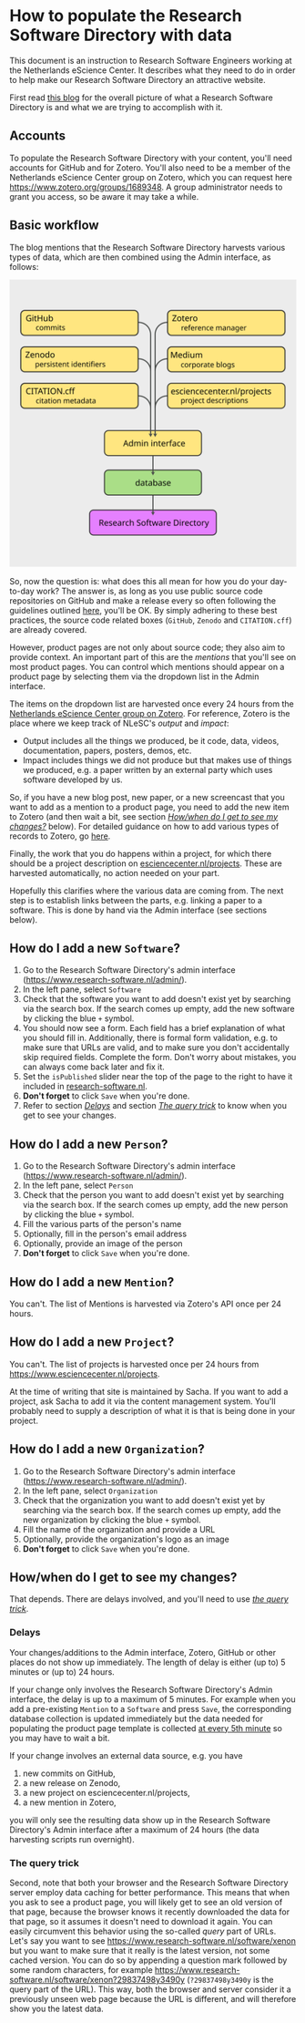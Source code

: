 # How to populate the Research Software Directory with data

This document is an instruction to Research Software Engineers working at the
Netherlands eScience Center. It describes what they need to do in order to help
make our Research Software Directory an attractive website.

First read [this
blog](https://github.com/jspaaks/cff-hackday-blog/blob/master/blog.md) for the
overall picture of what a Research Software Directory is and what we are trying
to accomplish with it.

## Accounts

To populate the Research Software Directory with your content, you'll need accounts for GitHub and for Zotero. You'll also need to be a member of the Netherlands eScience Center group on Zotero, which you can request here https://www.zotero.org/groups/1689348.
A group administrator needs to grant you access, so be aware it may take a while.

## Basic workflow

The blog mentions that the Research Software Directory harvests various types of data, which are then combined using the Admin interface, as follows:

![data-sources.svg](data-sources.svg)

So, now the question is: what does this all mean for how you do your day-to-day work? The answer is, as long as you use public source code repositories on GitHub and make a release every so often following the guidelines outlined [here](https://guide.esciencecenter.nl/citable_software/making_software_citable.html), you'll be OK. By simply adhering to these best practices, the source code related boxes (``GitHub``, ``Zenodo`` and ``CITATION.cff``) are already covered.

However, product pages are not only about source code; they also aim to provide context. An important part of this are the _mentions_ that you'll see on most product pages. You can control which mentions should appear on a product page by selecting them via the dropdown list in the Admin interface. 

The items on the  dropdown list are harvested once every 24 hours from the [Netherlands eScience Center group on Zotero](https://www.zotero.org/groups/1689348). For reference, Zotero is the place where we keep track of NLeSC's _output_ and _impact_:

- Output includes all the things we produced, be it code, data, videos, documentation, papers, posters, demos, etc.
- Impact includes things we did not produce but that makes use of things we produced, e.g. a paper written by an external party which uses software developed by us.

So, if you have a new blog post, new paper, or a new screencast that you want to add as a mention to a product page, you need to add the new item to Zotero (and then wait a bit, see section [_How/when do I get to see my changes?_](#howwhen-do-i-get-to-see-my-changes) below). For detailed guidance on how to add various types of records to Zotero, go [here](zotero.md).

Finally, the work that you do happens within a project, for which there should be a project description on [esciencecenter.nl/projects](https://esciencecenter.nl/projects). These are harvested automatically, no action needed on your part.

Hopefully this clarifies where the various data are coming from. The next step is to establish links between the parts, e.g. linking a paper to a software. This is done by hand via the Admin interface (see sections below).

## How do I add a new ``Software``?

1. Go to the Research Software Directory's admin interface (https://www.research-software.nl/admin/).
1. In the left pane, select ``Software``
1. Check that the software you want to add doesn't exist yet by searching via the
search box. If the search comes up empty, add the new software by clicking the
blue ``+`` symbol.
1. You should now see a form. Each field has a brief explanation of what you should fill in. Additionally, there is formal form validation, e.g. to make sure that URLs are valid, and to make sure you don't accidentally skip required fields. Complete the form. Don't worry about mistakes, you can always come back later and fix it.
1. Set the ``isPublished`` slider near the top of the page to the right to have it included in [research-software.nl](https://research-software.nl).
1. **Don't forget** to click ``Save`` when you're done.
1. Refer to section [_Delays_](#delays) and section [_The query trick_](#the-query-trick) to know when you get to see your changes.

## How do I add a new ``Person``?

1. Go to the Research Software Directory's admin interface (https://www.research-software.nl/admin/).
1. In the left pane, select ``Person``
1. Check that the person you want to add doesn't exist yet by searching via the
search box. If the search comes up empty, add the new person by clicking the
blue ``+`` symbol.
1. Fill the various parts of the person's name
1. Optionally, fill in the person's email address
1. Optionally, provide an image of the person
1. **Don't forget** to click ``Save`` when you're done.

## How do I add a new ``Mention``?

You can't. The list of Mentions is harvested via Zotero's API once per 24 hours.

## How do I add a new ``Project``?

You can't. The list of projects is harvested once per 24 hours from
https://www.esciencecenter.nl/projects.

At the time of writing that site is maintained by Sacha. If you want to add a
project, ask Sacha to add it via the content management system. You'll probably
need to supply a description of what it is that is being done in your project.

## How do I add a new ``Organization``?

1. Go to the Research Software Directory's admin interface (https://www.research-software.nl/admin/).
1. In the left pane, select ``Organization``
1. Check that the organization you want to add doesn't exist yet by searching via the search box. If the search comes up empty, add the new organization by clicking the blue ``+`` symbol.
1. Fill the name of the organization and provide a URL
1. Optionally, provide the organization's logo as an image
1. **Don't forget** to click ``Save`` when you're done.

## How/when do I get to see my changes?

That depends. There are delays involved, and you'll need to use [_the query trick_](#the-query-trick).

### Delays

Your changes/additions to the Admin interface, Zotero, GitHub or other places do not show up immediately. The length of delay is either (up to) 5 minutes or (up to) 24 hours.

If your change only involves the Research Software Directory's Admin interface, the delay is up to a maximum of 5 minutes. For example when you add a pre-existing ``Mention`` to a ``Software`` and press ``Save``, the corresponding database collection is updated immediately but the data needed for populating the product page template is collected [at every 5th minute](https://crontab.guru/#*/5_*_*_*_*) so you may have to wait a bit.

If your change involves an external data source, e.g. you have
1. new commits on GitHub,
1. a new release on Zenodo,
1. a new project on esciencecenter.nl/projects,
1. a new mention in Zotero,

you will only see the resulting data show up in the Research Software Directory's Admin interface after a maximum of 24 hours (the data harvesting scripts run overnight).

### The query trick

Second, note that both your browser and the Research Software Directory server employ data caching for better performance. This means that when you ask to see a product page, you will likely get to see an old version of that page, because the browser knows it recently downloaded the data for that page, so it assumes it doesn't need to download it again. You can easily circumvent this behavior using the so-called _query_ part of URLs. Let's say you want to see  https://www.research-software.nl/software/xenon
but you want to make sure that it really is the latest version, not some cached version. You can do so by appending a question mark followed by some random characters, for example https://www.research-software.nl/software/xenon?29837498y3490y
(``?29837498y3490y`` is the query part of the URL). This way, both the browser and server consider it a previously unseen web page because the URL is different, and will therefore show you the latest data. 
